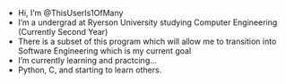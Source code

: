 - Hi, I’m @ThisUserIs1OfMany
- I’m a undergrad at Ryerson University studying Computer Engineering (Currently Second Year)
- There is a subset of this program which will allow me to transition into Software Engineering which is my current goal
- I’m currently learning and practcing...
- Python, C, and starting to learn others.

<!---
ThisUserIs1OfMany/ThisUserIs1OfMany is a ✨ special ✨ repository because its `README.md` (this file) appears on your GitHub profile.
You can click the Preview link to take a look at your changes.
--->
